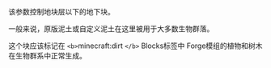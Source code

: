 该参数控制地块层以下的地下块。

一般来说，原版泥土或自定义泥土在这里被用于大多数生物群落。

这个块应该标记在 `<b>`minecraft:dirt `</b>` Blocks标签中
Forge模组的植物和树木在生物群系中正常生成。
